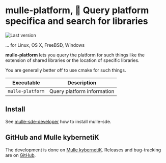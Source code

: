 # mulle-platform, 👠 Query platform specifica and search for libraries

![Last version](https://img.shields.io/github/tag/mulle-sde/mulle-platform.svg)

... for Linux, OS X, FreeBSD, Windows


**mulle-platform** lets you query the platform for such things like the extension
of shared libraries or the location of specific libraries.

You are generally better off to use cmake for such things.


Executable          | Description
--------------------|--------------------------------
`mulle-platform`    | Query platform information


## Install

See [mulle-sde-developer](//github.com/mulle-sde/mulle-sde-developer) how
to install mulle-sde.


## GitHub and Mulle kybernetiK

The development is done on
[Mulle kybernetiK](https://www.mulle-kybernetik.com/software/git/mulle-platform/master).
Releases and bug-tracking are on [GitHub](https://github.com/{{PUBLISHER}}/mulle-platform).
